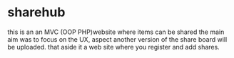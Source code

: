 # sharehub
this is an an MVC (OOP PHP)website where items can be shared 
the main aim was to focus on the UX, aspect another version of the share board will be uploaded.
that aside it a web site where you register and add shares.
